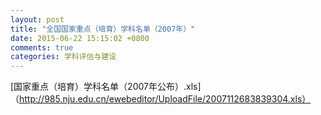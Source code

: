 ```yaml
---
layout: post
title: "全国国家重点（培育）学科名单（2007年）"
date: 2015-06-22 15:15:02 +0800
comments: true
categories: 学科评估与建设
---
```


[国家重点（培育）学科名单（2007年公布）.xls]（http://985.nju.edu.cn/ewebeditor/UploadFile/2007112683839304.xls）
